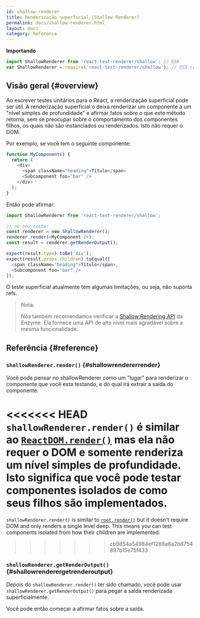 ```yaml
---
id: shallow-renderer
title: Renderização superficial (Shallow Renderer)
permalink: docs/shallow-renderer.html
layout: docs
category: Reference
---
```


**Importando**

```javascript
import ShallowRenderer from 'react-test-renderer/shallow'; // ES6
var ShallowRenderer = require('react-test-renderer/shallow'); // ES5 com npm
```

## Visão geral {#overview}

Ao escrever testes unitários para o React, a renderização superficial pode ser útil. A renderização superficial o deixa renderizar um componente a um "nível simples de profundidade" e afirmar fatos sobre o que este método retorna, sem se preocupar sobre o comportamento dos componentes filhos, os quais não são instanciados ou renderizados. Isto não requer o DOM.

Por exemplo, se você tem o seguinte componente:

```javascript
function MyComponent() {
  return (
    <div>
      <span className="heading">Título</span>
      <Subcomponent foo="bar" />
    </div>
  );
}
```

Então pode afirmar:

```javascript
import ShallowRenderer from 'react-test-renderer/shallow';

// no seu teste:
const renderer = new ShallowRenderer();
renderer.render(<MyComponent />);
const result = renderer.getRenderOutput();

expect(result.type).toBe('div');
expect(result.props.children).toEqual([
  <span className="heading">Título</span>,
  <Subcomponent foo="bar" />
]);
```

O teste superficial atualmente tem algumas limitações, ou seja, não suporta refs.

> Nota:
>
> Nós também recomendamos verificar a [Shallow Rendering API](https://airbnb.io/enzyme/docs/api/shallow.html) da Enzyme. Ela fornece uma API de alto nível mais agradável sobre a mesma funcionalidade.

## Referência {#reference}

### `shallowRenderer.render()` {#shallowrendererrender}

Você pode pensar no shallowRenderer como um "lugar" para renderizar o componente que você esta testando, e do qual irá extrair a saída do componente.

<<<<<<< HEAD
`shallowRenderer.render()` é similar ao [`ReactDOM.render()`](/docs/react-dom.html#render) mas ela não requer o DOM e somente renderiza um nível simples de profundidade. Isto significa que você pode testar componentes isolados de como seus filhos são implementados.
=======
`shallowRenderer.render()` is similar to [`root.render()`](/docs/react-dom-client.html#createroot) but it doesn't require DOM and only renders a single level deep. This means you can test components isolated from how their children are implemented.
>>>>>>> cb9854a54984ef1288a8a2b8754897b15e75f433

### `shallowRenderer.getRenderOutput()` {#shallowrenderergetrenderoutput}

Depois do `shallowRenderer.render()` ter sido chamado, você pode usar `shallowRenderer.getRenderOutput()` para pegar a saída renderizada superficialmente.


Você pode então começar a afirmar fatos sobre a saída.
